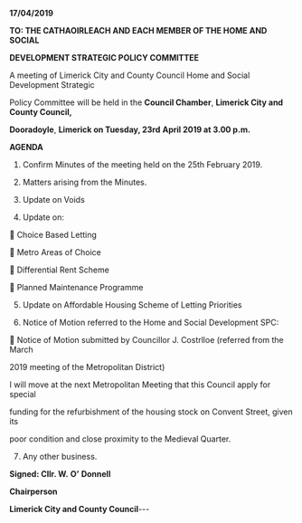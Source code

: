 **17/04/2019**

**TO: THE CATHAOIRLEACH AND EACH MEMBER OF THE HOME AND SOCIAL**

**DEVELOPMENT STRATEGIC POLICY COMMITTEE**

A meeting of Limerick City and County Council Home and Social Development Strategic

Policy Committee will be held in the **Council Chamber**, **Limerick City and County Council,**

**Dooradoyle**, **Limerick on Tuesday, 23rd** **April 2019 at 3.00 p.m.**

**AGENDA**

1. Confirm Minutes of the meeting held on the 25th February 2019.

2. Matters arising from the Minutes.

3. Update on Voids

4. Update on:

 Choice Based Letting

 Metro Areas of Choice

 Differential Rent Scheme

 Planned Maintenance Programme

5. Update on Affordable Housing Scheme of Letting Priorities

6. Notice of Motion referred to the Home and Social Development SPC:

 Notice of Motion submitted by Councillor J. Costrlloe (referred from the March

2019 meeting of the Metropolitan District)

I will move at the next Metropolitan Meeting that this Council apply for special

funding for the refurbishment of the housing stock on Convent Street, given its

poor condition and close proximity to the Medieval Quarter.

7. Any other business.

**Signed: Cllr. W.** **O’** **Donnell**

**Chairperson**

**Limerick City and County Council**---
